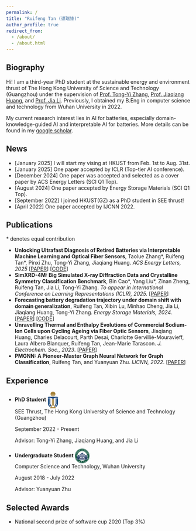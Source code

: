 ```yaml
---
permalink: /
title: "Ruifeng Tan (谭瑞锋)"
author_profile: true
redirect_from: 
  - /about/
  - /about.html
---
```


## Biography

Hi! I am a third-year PhD student at the sustainable energy and environment thrust of The Hong Kong University of Science and Technology (Guangzhou) under the supervision of [Prof. Tong-Yi Zhang](https://facultyprofiles.hkust-gz.edu.cn/faculty-personal-page/ZHANG-Tongyi/mezhangt), [Prof. Jiaqiang Huang](https://seejhuang.people.ust.hk/), and [Prof. Jia Li](https://sites.google.com/view/lijia). Previously, I obtained my B.Eng in computer science and technology from Wuhan University in 2022. 

My current research interest lies in AI for batteries, especially domain-knowledge-guided AI and interpretable AI for batteries. More details can be found in my [google scholar](https://scholar.google.com/citations?hl=zh-CN&view_op=list_works&gmla=AC6lMd8PIH28jI9lFlL_C9WwIrKkPBVFLJ4Q4yxwypYTF9x3S1TySXmdp1jXnovKUUB0Hef-DqMoRood9idOPGrsI-ZUPl0&user=XAGG2pIAAAAJ).

## News
- [January 2025] I will start my vising at HKUST from Feb. 1st to Aug. 31st.
- [January 2025] One paper accepted by ICLR (Top-tier AI conference).
- [December 2024] One paper was accepted and selected as a cover paper by ACS Energy Letters (SCI Q1 Top).
- [August 2024] One paper accepted by Energy Storage Materials (SCI Q1 Top).
- [September 2022] I joined HKUST(GZ) as a PhD student in SEE thrust!
- [April 2022] One paper accepted by IJCNN 2022.

## Publications
\* denotes equal contribution
- **Unlocking Ultrafast Diagnosis of Retired Batteries via Interpretable Machine Learning and Optical Fiber Sensors**, Taolue Zhang\*, Ruifeng Tan\*, Pinxi Zhu, Tong-Yi Zhang, Jiaqiang Huang. *ACS Energy Letters, 2025* [[PAPER](https://pubs.acs.org/doi/abs/10.1021/acsenergylett.4c03054?casa_token=a57iWJ-S8fUAAAAA:_vU-Lr1B80ArJ2EPmjZwJgo4xTK7UZGDTLf15-9PFFoNcAjTWvuKrkCbOkkr_jcTHmcyFnMBCkNnHBT58g&casa_token=mjB3jOP8MyEAAAAA:VB6LMG4fozcFBwmO79Fgd3d3q6YD2iENgzqAfzGWm0ckmqyepRQdwAYoTilNW4OjN_sVIYa1lRPu7mtPxg)] [[CODE](https://github.com/Ruifeng-Tan/Ultrafast-diagnosis-of-retired-batteries)]
- **SimXRD-4M: Big Simulated X-ray Diffraction Data and Crystalline Symmetry Classification Benchmark**, Bin Cao\*, Yang Liu\*, Zinan Zheng, Ruifeng Tan, Jia Li, Tong-Yi Zhang. *To appear in International Conference on Learning Representations (ICLR), 2025.* [[PAPER](https://openreview.net/forum?id=mkuB677eMM)]
- **Forecasting battery degradation trajectory under domain shift with domain generalization**, Ruifeng Tan, Xibin Lu, Minhao Cheng, Jia Li, Jiaqiang Huang, Tong-Yi Zhang. *Energy Storage Materials, 2024*. [[PAPER](https://www.sciencedirect.com/science/article/pii/S2405829724005518)] [[CODE](https://github.com/Ruifeng-Tan/MAGNet)]
- **Unravelling Thermal and Enthalpy Evolutions of Commercial Sodium-Ion Cells upon Cycling Ageing via Fiber Optic Sensors**, Jiaqiang Huang, Charles Delacourt, Parth Desai, Charlotte Gervillié-Mouravieff, Laura Albero Blanquer, Ruifeng Tan, Jean-Marie Tarascon. *J. Electrochem. Soc., 2023*. [[PAPER](https://iopscience.iop.org/article/10.1149/1945-7111/acf625)]
- **PMGNN: A Pioneer-Master Graph Neural Network for Graph Classification**, Ruifeng Tan, and Yuanyuan Zhu. *IJCNN, 2022*. [[PAPER](https://ieeexplore.ieee.org/document/9892849)]

## Experience

- **PhD Student**  <img src="../images/HKUSTGZ.png" alt="HKUSTGZ Logo" width="30" style="vertical-align: middle;"/>  
  SEE Thrust, The Hong Kong University of Science and Technology (Guangzhou)

  September 2022 - Present

  Advisor: Tong-Yi Zhang, Jiaqiang Huang, and Jia Li


- **Undergraduate Student**  <img src="../images/WHU.png" alt="WHU Logo" width="40" style="vertical-align: middle;"/>  
  Computer Science and Technology, Wuhan University

  August 2018 - July 2022

  Advisor: Yuanyuan Zhu

## Selected Awards

- National second prize of software cup 2020 (Top 3%) 

